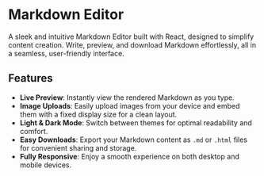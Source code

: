 # Markdown Editor

A sleek and intuitive Markdown Editor built with React, designed to simplify content creation. Write, preview, and download Markdown effortlessly, all in a seamless, user-friendly interface.  

## Features  

- **Live Preview**: Instantly view the rendered Markdown as you type.  
- **Image Uploads**: Easily upload images from your device and embed them with a fixed display size for a clean layout.  
- **Light & Dark Mode**: Switch between themes for optimal readability and comfort.  
- **Easy Downloads**: Export your Markdown content as `.md` or `.html` files for convenient sharing and storage.  
- **Fully Responsive**: Enjoy a smooth experience on both desktop and mobile devices.  
